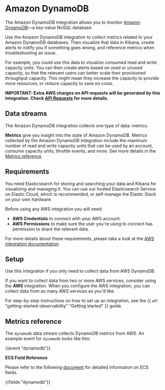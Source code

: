 # Amazon DynamoDB

The Amazon DynamoDB integration allows you to monitor [Amazon DynamoDB](https://aws.amazon.com/dynamodb/)—a key-value NoSQL database.

Use the Amazon DynamoDB integration to collect metrics related to your Amazon DynamoDB databases.
Then visualize that data in Kibana, create alerts to notify you if something goes wrong, and reference metrics when troubleshooting an issue.

For example, you could use this data to visualize consumed read and write capacity units. You can then create alerts based on used or unused capacity, so that the relevant users can better scale their provisioned throughput capacity. This might mean they increase the capacity to provide more resources, or reduce capacity to save on costs.

**IMPORTANT: Extra AWS charges on API requests will be generated by this integration. Check [API Requests](#apirequests) for more details.**

## Data streams

The Amazon DynamoDB integration collects one type of data: metrics.

**Metrics** give you insight into the state of Amazon DynamoDB.
Metrics collected by the Amazon DynamoDB integration include the maximum number of read and write capacity units that can be used by an account, consume capacity units, throttle events, and more. See more details in the [Metrics reference](#metrics-reference).

## Requirements

You need Elasticsearch for storing and searching your data and Kibana for visualizing and managing it.
You can use our hosted Elasticsearch Service on Elastic Cloud, which is recommended, or self-manage the Elastic Stack on your own hardware.

Before using any AWS integration you will need:

* **AWS Credentials** to connect with your AWS account.
* **AWS Permissions** to make sure the user you're using to connect has permission to share the relevant data.

For more details about these requirements, please take a look at the [AWS integration documentation](https://docs.elastic.co/integrations/aws#requirements).

## Setup

Use this integration if you only need to collect data from AWS DynamoDB.

If you want to collect data from two or more AWS services, consider using the **AWS** integration.
When you configure the AWS integration, you can collect data from as many AWS services as you'd like.

For step-by-step instructions on how to set up an integration, see the
{{ url "getting-started-observability" "Getting started" }} guide.

## Metrics reference

The `dynamodb` data stream collects DynamoDB metrics from AWS.
An example event for `dynamodb` looks like this:

{{event "dynamodb"}}

**ECS Field Reference**

Please refer to the following [document](https://www.elastic.co/guide/en/ecs/current/ecs-field-reference.html) for detailed information on ECS fields.

{{fields "dynamodb"}}